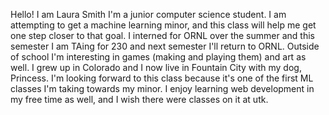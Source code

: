 Hello! I am Laura Smith 
I'm a junior computer science student. I am attempting to get a machine learning minor, and this class will help me get one step closer to that goal. I interned for ORNL over the summer 
and this semester I am TAing for 230 and next semester I'll return to ORNL. Outside of school I'm interesting in games (making and playing them) and art as well. I grew up in Colorado and I now live in 
Fountain City with my dog, Princess. I'm looking forward to this class because it's one of the first ML classes I'm taking towards my minor. I enjoy learning web development in my free time as well, and I
wish there were classes on it at utk. 

